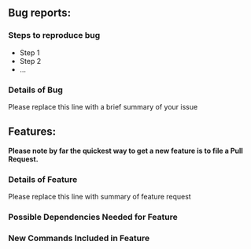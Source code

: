 ## Bug reports:
### Steps to reproduce bug

 - Step 1
 - Step 2
 - ...

 ### Details of Bug
Please replace this line with a brief summary of your issue

## Features:

**Please note by far the quickest way to get a new feature is to file a Pull Request.**

### Details of Feature
Please replace this line with summary of feature request

### Possible Dependencies Needed for Feature

### New Commands Included in Feature